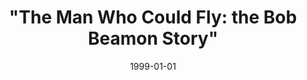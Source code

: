 --- 
title: "\"The Man Who Could Fly: the Bob Beamon Story\"" 
layout: "tc-single"
hasContentInGallery: true
date: 1999-01-01
--- 